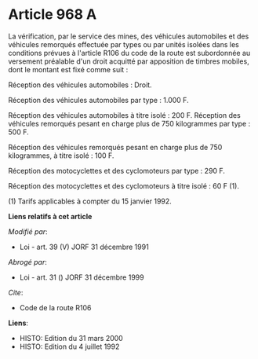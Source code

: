 # Article 968 A

La vérification, par le service des mines, des véhicules automobiles et des véhicules remorqués effectuée par types ou par
unités isolées dans les conditions prévues à l'article R106 du code de la route est subordonnée au versement préalable d'un
droit acquitté par apposition de timbres mobiles, dont le montant est fixé comme suit :

Réception des véhicules automobiles : Droit.

Réception des véhicules automobiles par type : 1.000 F.

Réception des véhicules automobiles à titre isolé : 200 F.    Réception des véhicules remorqués pesant en charge plus de 750
kilogrammes par type : 500 F.

Réception des véhicules remorqués pesant en charge plus de 750 kilogrammes, à titre isolé : 100 F.

Réception des motocyclettes et des cyclomoteurs par type : 290 F.

Réception des motocyclettes et des cyclomoteurs à titre isolé : 60 F (1).

(1) Tarifs applicables à compter du 15 janvier 1992.

**Liens relatifs à cet article**

_Modifié par_:

  - Loi - art. 39 (V) JORF 31 décembre 1991

_Abrogé par_:

  - Loi - art. 31 () JORF 31 décembre 1999

_Cite_:

  - Code de la route R106

**Liens**:

  - HISTO: Edition du 31 mars 2000
  - HISTO: Edition du 4 juillet 1992
